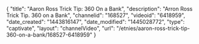 {
    "title": "Aaron Ross Trick Tip: 360 On a Bank",
    "description": "Arron Ross Trick Tip. 360 on a Bank",
    "channelid": "168527",
    "videoid": "6418959",
    "date_created": "1443816147",
    "date_modified": "1445028772",
    "type": "captivate",
    "layout": "channelVideo",
    "url": "\/etnies\/aaron-ross-trick-tip-360-on-a-bank\/168527-6418959"
}